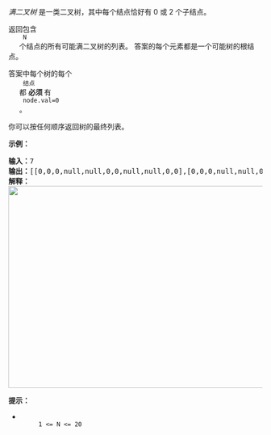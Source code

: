 <html>
 <body>
  <p>
   <em>
    满二叉树
   </em>
   是一类二叉树，其中每个结点恰好有 0 或 2 个子结点。
  </p>
  <p>
   返回包含
   <code>
    N
   </code>
   个结点的所有可能满二叉树的列表。 答案的每个元素都是一个可能树的根结点。
  </p>
  <p>
   答案中每个树的每个
   <code>
    结点
   </code>
   都
   <strong>
    必须
   </strong>
   有
   <code>
    node.val=0
   </code>
   。
  </p>
  <p>
   你可以按任何顺序返回树的最终列表。
  </p>
  <p>
  </p>
  <p>
   <strong>
    示例：
   </strong>
  </p>
  <pre><strong>输入：</strong>7
<strong>输出：</strong>[[0,0,0,null,null,0,0,null,null,0,0],[0,0,0,null,null,0,0,0,0],[0,0,0,0,0,0,0],[0,0,0,0,0,null,null,null,null,0,0],[0,0,0,0,0,null,null,0,0]]
<strong>解释：</strong>
<img alt="" src="https://aliyun-lc-upload.oss-cn-hangzhou.aliyuncs.com/aliyun-lc-upload/uploads/2018/08/24/fivetrees.png" style="height: 400px; width: 700px;"/>
</pre>
  <p>
  </p>
  <p>
   <strong>
    提示：
   </strong>
  </p>
  <ul>
   <li>
    <code>
     1 &lt;= N &lt;= 20
    </code>
   </li>
  </ul>
 </body>
</html>